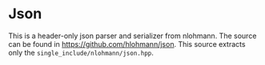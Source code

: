 # Json

This is a header-only json parser and serializer from nlohmann. The source can
be found in https://github.com/hlohmann/json. This source extracts only the
`single_include/nlohmann/json.hpp`.
